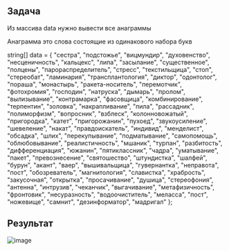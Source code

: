 ## Задача

Из массива data нужно вывести все анаграммы

Анаграмма это слова состоящие из одинакового набора букв

string[] data = { "сестра", "подстожье", "вицмундир", "духовенство", "несценичность", "кальцекс", "липа", "засылание", "существенное", "полцены", "парораспределитель", "стресс", "текстильщица", "стоп", "стереобат", "ламинария", "трансплантология", "диктор", "одонтолог", "пораша", "монастырь", "ракета-носитель", "перемотчик", "фотохромия", "господин", "натруска", "дымарь", "пролом", "вылизывание", "контрамарка", "фасовщица", "комбинирование", "терпентин", "золовка", "накрапливание", "пила", "рассадник", "полиморфизм", "вопросник", "взблеск", "колонновожатый", "пригородка", "катет", "пригорожанин", "пухоед", "звукоусиление", "шевеление", "накат", "правдоискатель", "индивид", "менделист", "обсадка", "шлих", "перекупывание", "подматывание", "самопомощь", "облюбовывание", "реалистичность", "мшаник", "турпан", "разбитость", "дифференциация", "южанин", "пятиклассник", "чадра", "уматывание", "пакет", "превознесение", "святошество", "штундистка", "шалфей", "бурун", "акант", "ваер", "вышивальщица", "гувернантка", "неправота", "пост", "обозреватель", "магнитология", "славистка", "храбрость", "закусочная", "открытка", "просачивание", "душица", "стереофония", "антенна", "интрузив", "чеканчик", "выгачивание", "метафизичность", "фронтовик", "несуразность", "водоочиститель", "меласса", "пост", "ножевище", "самнит", "дезинформатор", "мадригал" };

## Результат

![image](https://github.com/artemgorbatuk/Task-Pravo-Tech-Set-01-Anagram/assets/7283674/c31dd258-920e-43da-9a7e-ff071f0e32d2)
